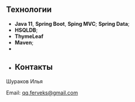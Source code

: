 ## Технологии

+ **Java 11**, **Spring Boot**, **Sping MVC**; **Spring Data**;
+ **HSQLDB**;
+ **ThymeLeaf**
+  **Maven**;
+ 
+ ## Контакты

Шураков Илья

Email: qq.ferveks@gmail.com

